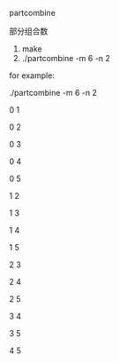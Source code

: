partcombine

部分组合数

1. make
2. ./partcombine -m 6 -n 2

for example:

./partcombine -m 6 -n 2

0 1

0 2

0 3

0 4

0 5

1 2

1 3

1 4

1 5

2 3

2 4

2 5

3 4

3 5

4 5

